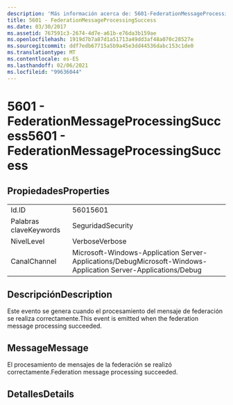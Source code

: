 ```yaml
---
description: 'Más información acerca de: 5601-FederationMessageProcessingSuccess'
title: 5601 - FederationMessageProcessingSuccess
ms.date: 03/30/2017
ms.assetid: 767591c3-2674-4d7e-a61b-e76da3b159ae
ms.openlocfilehash: 1919d7b7a87d1a51713a49dd3af48a070c28527e
ms.sourcegitcommit: ddf7edb67715a5b9a45e3dd44536dabc153c1de0
ms.translationtype: MT
ms.contentlocale: es-ES
ms.lasthandoff: 02/06/2021
ms.locfileid: "99636044"
---
```

# <a name="5601---federationmessageprocessingsuccess"></a><span data-ttu-id="c0879-103">5601 - FederationMessageProcessingSuccess</span><span class="sxs-lookup"><span data-stu-id="c0879-103">5601 - FederationMessageProcessingSuccess</span></span>

## <a name="properties"></a><span data-ttu-id="c0879-104">Propiedades</span><span class="sxs-lookup"><span data-stu-id="c0879-104">Properties</span></span>  
  
|||  
|-|-|  
|<span data-ttu-id="c0879-105">Id.</span><span class="sxs-lookup"><span data-stu-id="c0879-105">ID</span></span>|<span data-ttu-id="c0879-106">5601</span><span class="sxs-lookup"><span data-stu-id="c0879-106">5601</span></span>|  
|<span data-ttu-id="c0879-107">Palabras clave</span><span class="sxs-lookup"><span data-stu-id="c0879-107">Keywords</span></span>|<span data-ttu-id="c0879-108">Seguridad</span><span class="sxs-lookup"><span data-stu-id="c0879-108">Security</span></span>|  
|<span data-ttu-id="c0879-109">Nivel</span><span class="sxs-lookup"><span data-stu-id="c0879-109">Level</span></span>|<span data-ttu-id="c0879-110">Verbose</span><span class="sxs-lookup"><span data-stu-id="c0879-110">Verbose</span></span>|  
|<span data-ttu-id="c0879-111">Canal</span><span class="sxs-lookup"><span data-stu-id="c0879-111">Channel</span></span>|<span data-ttu-id="c0879-112">Microsoft-Windows-Application Server-Applications/Debug</span><span class="sxs-lookup"><span data-stu-id="c0879-112">Microsoft-Windows-Application Server-Applications/Debug</span></span>|  
  
## <a name="description"></a><span data-ttu-id="c0879-113">Descripción</span><span class="sxs-lookup"><span data-stu-id="c0879-113">Description</span></span>  

 <span data-ttu-id="c0879-114">Este evento se genera cuando el procesamiento del mensaje de federación se realiza correctamente.</span><span class="sxs-lookup"><span data-stu-id="c0879-114">This event is emitted when the federation message processing succeeded.</span></span>  
  
## <a name="message"></a><span data-ttu-id="c0879-115">Message</span><span class="sxs-lookup"><span data-stu-id="c0879-115">Message</span></span>  

 <span data-ttu-id="c0879-116">El procesamiento de mensajes de la federación se realizó correctamente.</span><span class="sxs-lookup"><span data-stu-id="c0879-116">Federation message processing succeeded.</span></span>  
  
## <a name="details"></a><span data-ttu-id="c0879-117">Detalles</span><span class="sxs-lookup"><span data-stu-id="c0879-117">Details</span></span>
